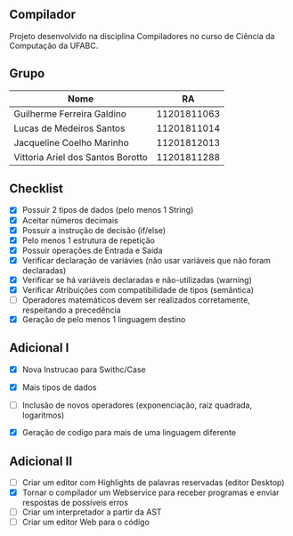 
## Compilador
Projeto desenvolvido na disciplina Compiladores no curso de Ciência da Computação da UFABC.

## Grupo
<table> 
	<thead>
	<th>Nome</th>
	<th>RA</th>
	</thead>
	<tbody>
	<tr>
		<td>Guilherme Ferreira Galdino</td>
		<td>11201811063</td>
	</tr>
	<tr>
		<td>Lucas de Medeiros Santos</td>
		<td>11201811014</td>
	</tr>
	<tr>
		<td>Jacqueline Coelho Marinho</td>
		<td>11201812013</td>
	</tr>
	<tr>
		<td>Vittoria Ariel dos Santos Borotto</td>
		<td>11201811288</td>
	</tr>
	</tbody>
</table>
 
## Checklist
- [x] Possuir 2 tipos de dados (pelo menos 1 String)  
- [x] Aceitar números decimais
- [x] Possuir a instrução de decisão (if/else)
- [x] Pelo menos 1 estrutura de repetição
- [x] Possuir operações de Entrada e Saída
- [x] Verificar declaração de variávies (não usar variáveis que não foram declaradas)
- [x] Verificar se há variáveis declaradas e não-utilizadas (warning)
- [x] Verificar Atribuições com compatibilidade de tipos (semântica)
- [ ] Operadores matemáticos devem ser realizados corretamente, respeitando a precedência
- [x] Geração de pelo menos 1 linguagem destino

## Adicional I
- [x] Nova Instrucao para Swithc/Case
- [x] Mais tipos de dados
- [ ] Inclusão de novos operadores (exponenciação, raiz quadrada, logaritmos)
- [x] Geração de codigo para mais de uma linguagem diferente


## Adicional II
- [ ] Criar um editor com Highlights de palavras reservadas (editor Desktop)
- [x] Tornar o compilador um Webservice para receber programas e enviar respostas de possíveis erros
- [ ]  Criar um interpretador a partir da AST
- [ ]  Criar um editor Web para o código
